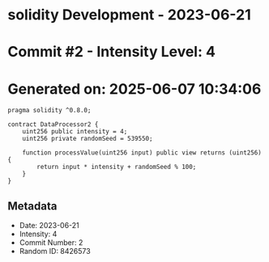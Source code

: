 ﻿# solidity Development - 2023-06-21
# Commit #2 - Intensity Level: 4
# Generated on: 2025-06-07 10:34:06
```solidity
pragma solidity ^0.8.0;

contract DataProcessor2 {
    uint256 public intensity = 4;
    uint256 private randomSeed = 539550;

    function processValue(uint256 input) public view returns (uint256) {
        return input * intensity + randomSeed % 100;
    }
}
```
## Metadata
- Date: 2023-06-21
- Intensity: 4
- Commit Number: 2
- Random ID: 8426573
